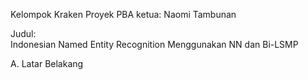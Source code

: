 Kelompok Kraken Proyek PBA 
ketua: Naomi Tambunan

Judul:<br>
Indonesian Named Entity Recognition Menggunakan NN dan Bi-LSMP

A. Latar Belakang
